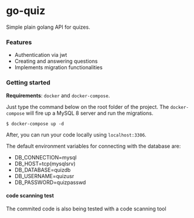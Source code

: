 # go-quiz

Simple plain golang API for quizes.

### Features

- Authentication via jwt
- Creating and answering questions
- Implements migration functionalities

### Getting started

**Requirements**: `docker` and `docker-compose`.

Just type the command below on the root folder of the project. The `docker-compose`
will fire up a MySQL 8 server and run the migrations.

    $ docker-compose up -d

After, you can run your code locally using `localhost:3306`.

The default environment variables for connecting with the database are:

- DB_CONNECTION=mysql
- DB_HOST=tcp(mysqlsrv)
- DB_DATABASE=quizdb
- DB_USERNAME=quizusr
- DB_PASSWORD=quizpasswd



#### code scanning test

The commited code is also being tested with a code scanning tool